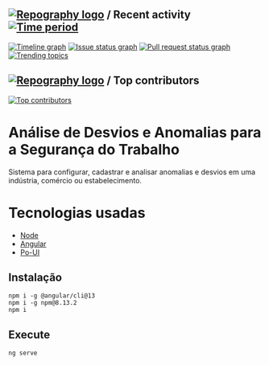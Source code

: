 ## [![Repography logo](https://images.repography.com/logo.svg)](https://repography.com) / Recent activity [![Time period](https://images.repography.com/27022250/DavidMarques1331/anomaliesAndDeviations-ui/recent-activity/0536fbf06f24cc712379dab155c0b016_badge.svg)](https://repography.com)

[![Timeline graph](https://images.repography.com/27022250/DavidMarques1331/anomaliesAndDeviations-ui/recent-activity/0536fbf06f24cc712379dab155c0b016_timeline.svg)](https://github.com/DavidMarques1331/anomaliesAndDeviations-ui/commits)
[![Issue status graph](https://images.repography.com/27022250/DavidMarques1331/anomaliesAndDeviations-ui/recent-activity/0536fbf06f24cc712379dab155c0b016_issues.svg)](https://github.com/DavidMarques1331/anomaliesAndDeviations-ui/issues)
[![Pull request status graph](https://images.repography.com/27022250/DavidMarques1331/anomaliesAndDeviations-ui/recent-activity/0536fbf06f24cc712379dab155c0b016_prs.svg)](https://github.com/DavidMarques1331/anomaliesAndDeviations-ui/pulls)
[![Trending topics](https://images.repography.com/27022250/DavidMarques1331/anomaliesAndDeviations-ui/recent-activity/0536fbf06f24cc712379dab155c0b016_words.svg)](https://github.com/DavidMarques1331/anomaliesAndDeviations-ui/commits)

## [![Repography logo](https://images.repography.com/logo.svg)](https://repography.com) / Top contributors
[![Top contributors](https://images.repography.com/27022250/DavidMarques1331/anomaliesAndDeviations-ui/top-contributors/0536fbf06f24cc712379dab155c0b016_table.svg)](https://github.com/DavidMarques1331/anomaliesAndDeviations-ui/graphs/contributors)

# Análise de Desvios e Anomalias para a Segurança do Trabalho
Sistema para configurar, cadastrar e analisar anomalias e desvios em uma indústria, comércio ou estabelecimento.

# Tecnologias usadas
  - [Node](https://nodejs.org/dist/latest-v18.x/docs/api/)
  - [Angular](https://angular.io/cli)
  - [Po-UI](https://po-ui.io/guides/getting-started)

## Instalação
    npm i -g @angular/cli@13
    npm i -g npm@8.13.2
    npm i

## Execute
    ng serve
